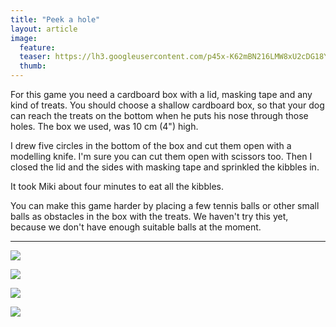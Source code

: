 ```yaml
---
title: "Peek a hole"
layout: article
image:
  feature:
  teaser: https://lh3.googleusercontent.com/p45x-K62mBN216LMW8xU2cDG18Y_FdOuyQSBYPcQutg=w245
  thumb:
---
```


For this game you need a cardboard box with a lid, masking tape and any kind of treats. You should choose a shallow cardboard box, so that your dog can reach the treats on the bottom when he puts his nose through those holes. The box we used, was 10 cm (4") high.

I drew five circles in the bottom of the box and cut them open with a modelling knife. I'm sure you can cut them open with scissors too. Then I closed the lid and the sides with masking tape and sprinkled the kibbles in.

It took Miki about four minutes to eat all the kibbles.

You can make this game harder by placing a few tennis balls or other small balls as obstacles in the box with the treats. We haven't try this yet, because we don't have enough suitable balls at the moment.

---

[![](https://lh3.googleusercontent.com/6Ec8bvVEihrP5GAtWrL4dr5yvB78OlwJTPcd90QqeFg=w800)](https://lh3.googleusercontent.com/6Ec8bvVEihrP5GAtWrL4dr5yvB78OlwJTPcd90QqeFg=s0)

[![](https://lh3.googleusercontent.com/mcL_LTwfbaU2m0JhmRJA8gtX5DjIWlHcLlf8lyQoDLQ=w800)](https://lh3.googleusercontent.com/mcL_LTwfbaU2m0JhmRJA8gtX5DjIWlHcLlf8lyQoDLQ=s0)

[![](https://lh3.googleusercontent.com/puWBPYVRoOcJU_XtLO5qrTra-sXo8FYKITT7BZWcow8=w800)](https://lh3.googleusercontent.com/puWBPYVRoOcJU_XtLO5qrTra-sXo8FYKITT7BZWcow8=s0)

[![](https://lh3.googleusercontent.com/xe6f2CtKp5T3RqqfZIFwUkse-rcqW2ckLQTsj9p66aY=w800)](https://lh3.googleusercontent.com/xe6f2CtKp5T3RqqfZIFwUkse-rcqW2ckLQTsj9p66aY=s0)
